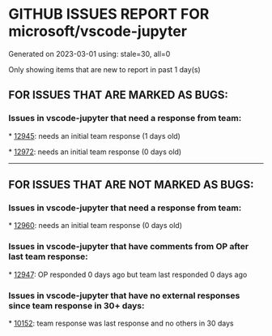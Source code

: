 
# GITHUB ISSUES REPORT FOR microsoft/vscode-jupyter


Generated on 2023-03-01 using: stale=30, all=0


Only showing items that are new to report in past 1 day(s)


## FOR ISSUES THAT ARE MARKED AS BUGS:


### Issues in vscode-jupyter that need a response from team:


\* [12945](https://github.com/microsoft/vscode-jupyter/issues/12945 "Connection to kernel lost during debugging"): needs an initial team response (1 days old)

\* [12972](https://github.com/microsoft/vscode-jupyter/issues/12972 "Jupyter Notebook cell runs infinitely and cannot be interrupted if setting a numpy array element as a sequence"): needs an initial team response (0 days old)

---

## FOR ISSUES THAT ARE NOT MARKED AS BUGS:


### Issues in vscode-jupyter that need a response from team:


\* [12960](https://github.com/microsoft/vscode-jupyter/issues/12960 "Replace deprecated `set-output` github"): needs an initial team response (0 days old)

### Issues in vscode-jupyter that have comments from OP after last team response:


\* [12947](https://github.com/microsoft/vscode-jupyter/issues/12947 "cannot select a kernel in jupyter notebooks "): OP responded 0 days ago but team last responded 0 days ago

### Issues in vscode-jupyter that have no external responses since team response in 30+ days:


\* [10152](https://github.com/microsoft/vscode-jupyter/issues/10152 "Circular dependencies / Tangles between modules"): team response was last response and no others in 30 days
